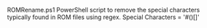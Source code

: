 ROMRename.ps1
PowerShell script to remove the special characters typically found in ROM files using regex.
Special Characters = '#()[]'
